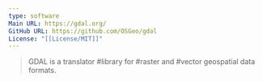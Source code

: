 ```yaml
---
type: software
Main URL: https://gdal.org/
GitHub URL: https://github.com/OSGeo/gdal
License: "[[License/MIT]]"
---
```

> GDAL is a translator #library for #raster and #vector geospatial data formats.




